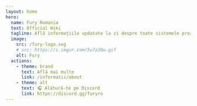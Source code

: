 ```yaml
---
layout: home
hero:
  name: Fury Romania
  text: Official Wiki
  tagline: Află informațiile updatate la zi despre toate sistemele prezente pe serverul nostru.
  image:
    src: /fury-logo.svg
    # src: https://i.imgur.com/5u7z38w.gif
    alt: Fury
  actions:
    - theme: brand
      text: Află mai multe
      link: /informatii/about
    - theme: alt
      text: 🎧 Alătură-te pe Discord
      link: https://discord.gg/furyro
---
```


<!-- <style>
  body {
    background-image: url('https://i.imgur.com/7wr2IqN.gif');
    background-size: cover;
    background-repeat: no-repeat;
    background-attachment: fixed;
  }

  body::after {
    content: "";
    display: block;
    position: fixed;
    top: 0;
    left: 0;
    width: 100%;
    height: 100%;
    background-image: url('https://i.imgur.com/7wr2IqN.gif');
    background-size: cover;
    background-repeat: no-repeat;
    background-attachment: fixed;
    /* filter: blur(2px); */
    z-index: -1;
  }
</style> -->